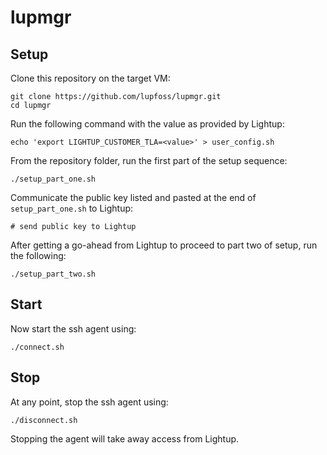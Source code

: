 # lupmgr

## Setup

Clone this repository on the target VM:

```
git clone https://github.com/lupfoss/lupmgr.git
cd lupmgr
```

Run the following command with the value as provided by Lightup:

```
echo 'export LIGHTUP_CUSTOMER_TLA=<value>' > user_config.sh
```


From the repository folder, run the first part of the setup sequence:
```
./setup_part_one.sh
```

Communicate the public key listed and pasted at the end of `setup_part_one.sh`
to Lightup:

```
# send public key to Lightup
```

After getting a go-ahead from Lightup to proceed to part two of setup, run the following:

```
./setup_part_two.sh
```

## Start

Now start the ssh agent using:

```
./connect.sh
```

## Stop

At any point, stop the ssh agent using:

```
./disconnect.sh
```

Stopping the agent will take away access from Lightup.
